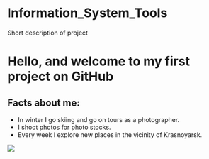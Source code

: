 # Information_System_Tools
Short description of project

# Hello, and welcome to my first project on GitHub 

## Facts about me:

+ In winter I go skiing and go on tours as a photographer.
+ I shoot photos for photo stocks.
+ Every week I explore new places in the vicinity of Krasnoyarsk.

![](https://igorzhevna.ru/images/portfolio/2017-2018/324-studiya-zhi-illyustarciya-i-animaciya-flat-dlya-stati-05.gif)
